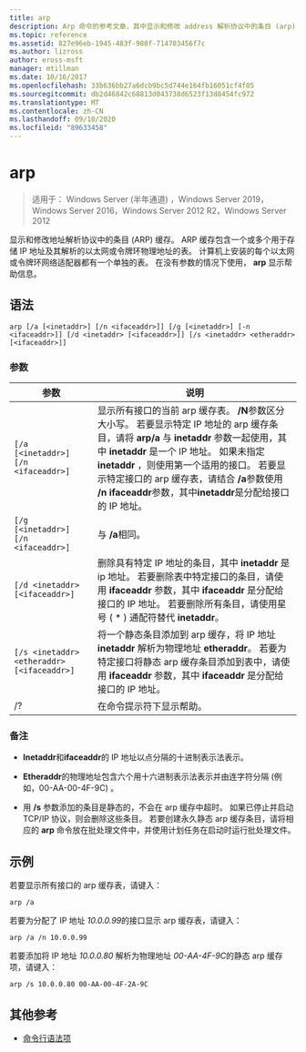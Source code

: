 ```yaml
---
title: arp
description: Arp 命令的参考文章，其中显示和修改 address 解析协议中的条目 (arp) 缓存，用于存储 IP 地址及其已解决的物理地址。
ms.topic: reference
ms.assetid: 827e96eb-1945-483f-980f-714703456f7c
ms.author: lizross
author: eross-msft
manager: mtillman
ms.date: 10/16/2017
ms.openlocfilehash: 33b636bb27a6dcb9bc5d744e164fb16051cf4f05
ms.sourcegitcommit: db2d46842c68813d043738d6523f13d8454fc972
ms.translationtype: MT
ms.contentlocale: zh-CN
ms.lasthandoff: 09/10/2020
ms.locfileid: "89633458"
---
```

# <a name="arp"></a>arp

> 适用于： Windows Server (半年通道) ，Windows Server 2019，Windows Server 2016，Windows Server 2012 R2，Windows Server 2012

显示和修改地址解析协议中的条目 (ARP) 缓存。 ARP 缓存包含一个或多个用于存储 IP 地址及其解析的以太网或令牌环物理地址的表。 计算机上安装的每个以太网或令牌环网络适配器都有一个单独的表。 在没有参数的情况下使用， **arp** 显示帮助信息。

## <a name="syntax"></a>语法

```
arp [/a [<inetaddr>] [/n <ifaceaddr>]] [/g [<inetaddr>] [-n <ifaceaddr>]] [/d <inetaddr> [<ifaceaddr>]] [/s <inetaddr> <etheraddr> [<ifaceaddr>]]
```

### <a name="parameters"></a>参数

| 参数 | 说明 |
| --------- | ----------- |
| `[/a [<inetaddr>] [/n <ifaceaddr>]` | 显示所有接口的当前 arp 缓存表。 **/N**参数区分大小写。 若要显示特定 IP 地址的 arp 缓存条目，请将 **arp/a** 与 **inetaddr** 参数一起使用，其中 **inetaddr** 是一个 IP 地址。 如果未指定 **inetaddr** ，则使用第一个适用的接口。 若要显示特定接口的 arp 缓存表，请结合 **/a**参数使用 **/n ifaceaddr**参数，其中**inetaddr**是分配给接口的 IP 地址。 |
| `[/g [<inetaddr>] [/n <ifaceaddr>]` | 与 **/a**相同。 |
| `[/d <inetaddr> [<ifaceaddr>]` | 删除具有特定 IP 地址的条目，其中 **inetaddr** 是 ip 地址。 若要删除表中特定接口的条目，请使用 **ifaceaddr** 参数，其中 **ifaceaddr** 是分配给接口的 IP 地址。 若要删除所有条目，请使用星号 ( * ) 通配符替代 **inetaddr**。 |
| `[/s <inetaddr> <etheraddr> [<ifaceaddr>]` | 将一个静态条目添加到 arp 缓存，将 IP 地址 **inetaddr** 解析为物理地址 **etheraddr**。 若要为特定接口将静态 arp 缓存条目添加到表中，请使用 **ifaceaddr** 参数，其中 **ifaceaddr** 是分配给接口的 IP 地址。 |
| /? | 在命令提示符下显示帮助。 |

### <a name="remarks"></a>备注

- **Inetaddr**和**ifaceaddr**的 IP 地址以点分隔的十进制表示法表示。

- **Etheraddr**的物理地址包含六个用十六进制表示法表示并由连字符分隔 (例如，00-AA-00-4F-9C) 。

- 用 **/s** 参数添加的条目是静态的，不会在 arp 缓存中超时。 如果已停止并启动 TCP/IP 协议，则会删除这些条目。 若要创建永久静态 arp 缓存条目，请将相应的 **arp** 命令放在批处理文件中，并使用计划任务在启动时运行批处理文件。

## <a name="examples"></a>示例

若要显示所有接口的 arp 缓存表，请键入：

```
arp /a
```

若要为分配了 IP 地址 *10.0.0.99*的接口显示 arp 缓存表，请键入：

```
arp /a /n 10.0.0.99
```

若要添加将 IP 地址 *10.0.0.80* 解析为物理地址 *00-AA-4F-9C*的静态 arp 缓存项，请键入：

```
arp /s 10.0.0.80 00-AA-00-4F-2A-9C
```

## <a name="additional-references"></a>其他参考

- [命令行语法项](command-line-syntax-key.md)
